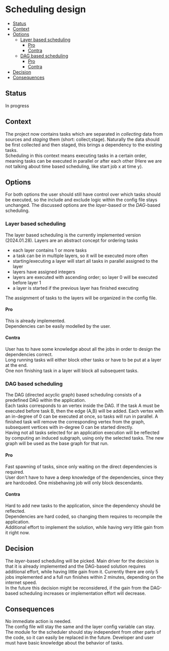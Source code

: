# Scheduling design

- [Status](#status)
- [Context](#context)
- [Options](#options)
	- [Layer based scheduling](#layer-based-scheduling)
		- [Pro](#pro)
		- [Contra](#contra)
	- [DAG based scheduling](#dag-based-scheduling)
		- [Pro](#pro)
		- [Contra](#contra)
- [Decision](#decision)
- [Consequences](#consequences)

## Status

In progress

## Context

The project now contains tasks which are separated in <i>collecting</i> data from sources and <i>staging</i> them (short: collect;stage). Naturally the data should be first collected and then staged, this brings a dependency to the existing tasks.</br>
Scheduling in this context means executing tasks in a certain order, meaning tasks can be executed in parallel or after each other (Here we are not talking about time based scheduling, like start job x at time y).


## Options

For both options the user should still have control over which tasks should be executed, so the include and exclude logic within the config file stays unchanged. The discussed options are the <i>layer</i>-based or the <i>DAG</i>-based scheduling.

### Layer based scheduling

The layer based scheduling is the currently implemented version (2024.01.28). Layers are an abstract concept for ordering tasks
- each layer contains 1 or more tasks
- a task can be in multiple layers, so it will be executed more often
- starting/executing a layer will start all tasks in parallel assigned to the layer
- layers have assigned integers
- layers are executed with ascending order; so layer 0 will be executed before layer 1
- a layer is started if the previous layer has finished executing

The assignment of tasks to the layers will be organized in the config file.

#### Pro
This is already implemented.<br/>
Dependencies can be easily modelled by the user.<br/>


#### Contra
User has to have some knowledge about all the jobs in order to design the dependencies correct.<br/>
Long running tasks will either block other tasks or have to be put at a layer at the end.<br/>
One non finishing task in a layer will block all subsequent tasks.


### DAG based scheduling

The DAG (directed acyclic graph) based scheduling consists of a predefined DAG within the application. <br/>
Each tasks corresponds to an vertex inside the DAG. If the task A must be executed before task B, then the edge (A,B) will be added. Each vertex with an in-degree of 0 can be executed at once, so tasks will run in parallel. A finished task will remove the corresponding vertex from the graph, subsequent vertices with in-degree 0 can be started directly.<br/>
Having not all tasks selected for an application execution will be reflected by computing an induced subgraph, using only the selected tasks. The new graph will be used as the base graph for that run.

#### Pro
Fast spawning of tasks, since only waiting on the direct dependencies is required.<br/>
User don't have to have a deep knowledge of the dependencies, since they are hardcoded.
One misbehaving job will only block descendants.

#### Contra
Hard to add new tasks to the application, since the dependency should be reflected.<br/>
Dependencies are hard coded, so changing them requires to recompile the application.<br/>
Additional effort to implement the solution, while having very little gain from it right now.


## Decision

The <i>layer</i>-based scheduling will be picked. Main driver for the decision is that it is already implemented and the DAG-based solution requires additional effort, while having little gain from it. Currently there are only 5 jobs implemented and a full run finishes within 2 minutes, depending on the internet speed.<br/>
In the future this decision might be reconsidered, if the gain from the DAG-based scheduling increases or implementation effort will decrease.


## Consequences

No immediate action is needed.</br>
The config file will stay the same and the layer config variable can stay.</br>
The module for the scheduler should stay independent from other parts of the code, so it can easily be replaced in the future.
Developer and user must have basic knowledge about the behavior of tasks.